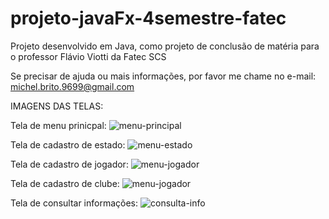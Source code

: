 # projeto-javaFx-4semestre-fatec
Projeto desenvolvido em Java, como projeto de conclusão de matéria para o professor Flávio Viotti da Fatec SCS


Se precisar de ajuda ou mais informações, por favor me chame no e-mail: michel.brito.9699@gmail.com


IMAGENS DAS TELAS:

Tela de menu prinicpal:
![menu-principal](https://user-images.githubusercontent.com/81880139/175065516-1013c206-23be-40c8-9dd7-bf938b3f8e52.png)



Tela de cadastro de estado:
![menu-estado](https://user-images.githubusercontent.com/81880139/175066568-2d80381c-c9a9-4bfa-9cc0-e1cecf8bfb1f.png)



Tela de cadastro de jogador:
![menu-jogador](https://user-images.githubusercontent.com/81880139/175068055-2c5dc70b-28f9-497e-9894-0f36f02bee6b.png)



Tela de cadastro de clube:
![menu-jogador](https://user-images.githubusercontent.com/81880139/175068055-2c5dc70b-28f9-497e-9894-0f36f02bee6b.png)



Tela de consultar informações:
![consulta-info](https://user-images.githubusercontent.com/81880139/175068869-364f3253-0dde-49e2-9e06-dea16d80c3a0.png)




